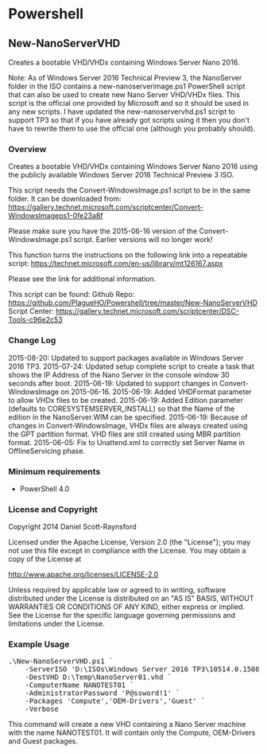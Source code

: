Powershell
==========

## New-NanoServerVHD
Creates a bootable VHD/VHDx containing Windows Server Nano 2016.

Note: As of Windows Server 2016 Technical Preview 3, the NanoServer folder in the ISO contains a new-nanoserverimage.ps1 PowerShell script that can also be used to create new Nano Server VHD/VHDx files. This script is the official one provided by Microsoft and so it should be used in any new scripts. I have updated the new-nanoservervhd.ps1 script to support TP3 so that if you have already got scripts using it then you don't have to rewrite them to use the official one (although you probably should).

### Overview
Creates a bootable VHD/VHDx containing Windows Server Nano 2016 using the publicly available Windows Server 2016 Technical Preview 3 ISO.

This script needs the Convert-WindowsImage.ps1 script to be in the same folder. It can be downloaded from:
https://gallery.technet.microsoft.com/scriptcenter/Convert-WindowsImageps1-0fe23a8f

Please make sure you have the 2015-06-16 version of the Convert-WindowsImage.ps1 script. Earlier versions will no longer work!

This function turns the instructions on the following link into a repeatable script:
https://technet.microsoft.com/en-us/library/mt126167.aspx

Please see the link for additional information.

This script can be found:
Github Repo: https://github.com/PlagueHO/Powershell/tree/master/New-NanoServerVHD
Script Center: https://gallery.technet.microsoft.com/scriptcenter/DSC-Tools-c96e2c53

### Change Log
2015-08-20: Updated to support packages available in Windows Server 2016 TP3.
2015-07-24: Updated setup complete script to create a task that shows the IP Address of the Nano Server in the console window 30 seconds after boot.
2015-06-19: Updated to support changes in Convert-WindowsImage on 2015-06-16.
2015-06-19: Added VHDFormat parameter to allow VHDx files to be created.
2015-06-19: Added Edition parameter (defaults to CORESYSTEMSERVER_INSTALL) so that the Name of the edition in the NanoServer.WIM can be specified. 
2015-06-19: Because of changes in Convert-WindowsImage, VHDx files are always created using the GPT partition format. VHD files are still created using MBR partition format.
2015-06-05: Fix to Unattend.xml to correctly set Server Name in OfflineServicing phase.

### Minimum requirements

- PowerShell 4.0


### License and Copyright

Copyright 2014 Daniel Scott-Raynsford

Licensed under the Apache License, Version 2.0 (the "License");
you may not use this file except in compliance with the License.
You may obtain a copy of the License at

http://www.apache.org/licenses/LICENSE-2.0

Unless required by applicable law or agreed to in writing, software
distributed under the License is distributed on an "AS IS" BASIS,
WITHOUT WARRANTIES OR CONDITIONS OF ANY KIND, either express or implied.
See the License for the specific language governing permissions and
limitations under the License.


### Example Usage
<pre>
.\New-NanoServerVHD.ps1 `
    -ServerISO 'D:\ISOs\Windows Server 2016 TP3\10514.0.150808-1529.TH2_RELEASE_SERVER_OEMRET_X64FRE_EN-US.ISO' `
    -DestVHD D:\Temp\NanoServer01.vhd `
    -ComputerName NANOTEST01 `
    -AdministratorPassword 'P@ssword!1' `
    -Packages 'Compute','OEM-Drivers','Guest' `
    -Verbose
</pre>
This command will create a new VHD containing a Nano Server machine with the name NANOTEST01. It will contain only the Compute, OEM-Drivers and Guest packages.